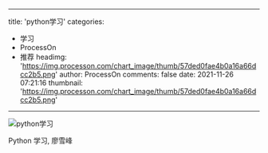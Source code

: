 
---
title: 'python学习'
categories: 
 - 学习
 - ProcessOn
 - 推荐
headimg: 'https://img.processon.com/chart_image/thumb/57ded0fae4b0a16a66dcc2b5.png'
author: ProcessOn
comments: false
date: 2021-11-26 07:21:16
thumbnail: 'https://img.processon.com/chart_image/thumb/57ded0fae4b0a16a66dcc2b5.png'
---

<div>   
<img class="thumb" alt="python学习" src="https://img.processon.com/chart_image/thumb/57ded0fae4b0a16a66dcc2b5.png" referrerpolicy="no-referrer">
<p>Python 学习, 廖雪峰</p>  
</div>
            